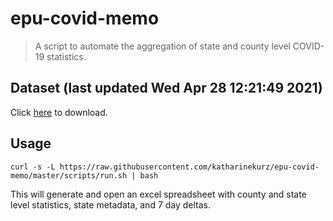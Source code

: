# epu-covid-memo

> A script to automate the aggregation of state and county level COVID-19 statistics.

<!-- tmpl start -->

## Dataset (last updated Wed Apr 28 12:21:49 2021)

Click [here](https://covid-artifacts.s3.amazonaws.com/records/2021-4-28-122148-covid_artifact.xls) to download.

<!-- tmpl end -->

## Usage

```
curl -s -L https://raw.githubusercontent.com/katharinekurz/epu-covid-memo/master/scripts/run.sh | bash
```

This will generate and open an excel spreadsheet with county and state level statistics, state metadata, and 7 day deltas.